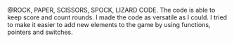 @ROCK, PAPER, SCISSORS, SPOCK, LIZARD CODE. The code is able to keep score and count rounds. I made the code as versatile as I could. I tried to make it easier to add new elements to the game by using functions, pointers and switches. 